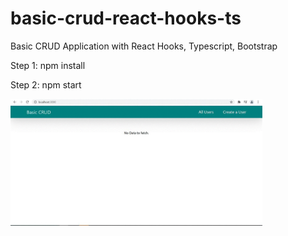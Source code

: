 # basic-crud-react-hooks-ts
Basic CRUD Application with React Hooks, Typescript, Bootstrap

Step 1: npm install

Step 2: npm start

<img src="public/assets/react_crud_gif2.gif" width="80%">



